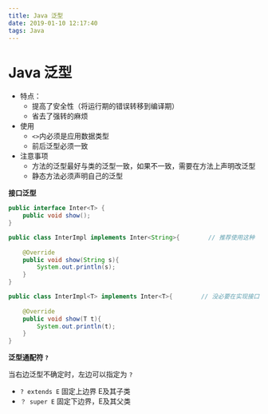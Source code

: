 ```yaml
---
title: Java 泛型
date: 2019-01-10 12:17:40
tags: Java
---
```


# Java 泛型

* 特点：
  * 提高了安全性（将运行期的错误转移到编译期）
  * 省去了强转的麻烦
* 使用
  * `<>`内必须是应用数据类型
  * 前后泛型必须一致
* 注意事项
  * 方法的泛型最好与类的泛型一致，如果不一致，需要在方法上声明改泛型
  * 静态方法必须声明自己的泛型

**接口泛型**
```java
public interface Inter<T> {
    public void show();
}

public class InterImpl implements Inter<String>{        // 推荐使用这种
    
    @Override
    public void show(String s){
        System.out.println(s);
    }
}

public class InterImpl<T> implements Inter<T>{        // 没必要在实现接口的时候给自己添加泛型
    
    @Override
    public void show(T t){
        System.out.println(t);
    }
}
```


**泛型通配符 `?`**

当右边泛型不确定时，左边可以指定为 `?`
* `? extends E` 固定上边界 E及其子类
* `？ super E` 固定下边界，E及其父类



